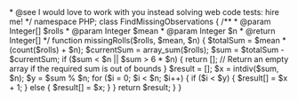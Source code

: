 <?php
/**
 * @version PHP 8.2.0
 * @author MARIO SAM <eu@mariosam.com.br>
 * @see I would love to work with you instead solving web code tests: hire me!
 */
namespace PHP;

class FindMissingObservations {    

    /**
     * @param Integer[] $rolls
     * @param Integer $mean
     * @param Integer $n
     * @return Integer[]
     */
    function missingRolls($rolls, $mean, $n) {
        $totalSum = $mean * (count($rolls) + $n);
        $currentSum = array_sum($rolls);
        $sum = $totalSum - $currentSum;

        if ($sum < $n || $sum > 6 * $n) {
            return []; // Return an empty array if the required sum is out of bounds
        }

        $result = [];
        $x = intdiv($sum, $n);
        $y = $sum % $n;

        for ($i = 0; $i < $n; $i++) {
            if ($i < $y) {
                $result[] = $x + 1;
            } else {
                $result[] = $x;
            }
        }

        return $result;
    }

}
